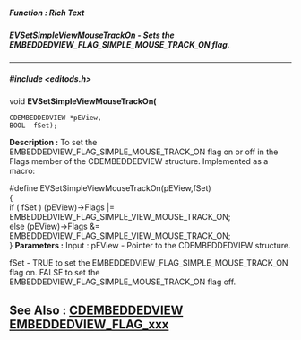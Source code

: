 ##### Function : Rich Text
##### EVSetSimpleViewMouseTrackOn - Sets the EMBEDDEDVIEW_FLAG_SIMPLE_MOUSE_TRACK_ON flag.
---
##### #include <editods.h>
void **EVSetSimpleViewMouseTrackOn(**

	CDEMBEDDEDVIEW *pEView,
	BOOL  fSet);
**Description :**
To set the EMBEDDEDVIEW_FLAG_SIMPLE_MOUSE_TRACK_ON flag on or off in the Flags 
member of the CDEMBEDDEDVIEW structure.  Implemented as a macro:

#define EVSetSimpleViewMouseTrackOn(pEView,fSet) \
{\
 if ( fSet ) (pEView)->Flags |= EMBEDDEDVIEW_FLAG_SIMPLE_VIEW_MOUSE_TRACK_ON;\
 else  (pEView)->Flags &= EMBEDDEDVIEW_FLAG_SIMPLE_VIEW_MOUSE_TRACK_ON;\
}
**Parameters :**
Input :
pEView  -  Pointer to the CDEMBEDDEDVIEW structure.

fSet  -  TRUE to set the EMBEDDEDVIEW_FLAG_SIMPLE_MOUSE_TRACK_ON flag on.  FALSE  to set the EMBEDDEDVIEW_FLAG_SIMPLE_MOUSE_TRACK_ON flag off.


**See Also :**
[CDEMBEDDEDVIEW](D:/md_files/CDEMBEDDEDVIEW.md)
[EMBEDDEDVIEW_FLAG_xxx](D:/md_files/EMBEDDEDVIEW_FLAG_xxx.md)
---
